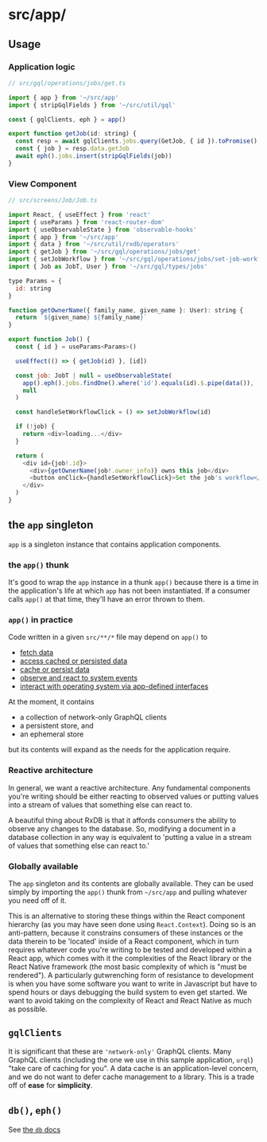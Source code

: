 # src/app/

## Usage

### Application logic

```javascript
// src/gql/operations/jobs/get.ts

import { app } from '~/src/app'
import { stripGqlFields } from '~/src/util/gql'

const { gqlClients, eph } = app()

export function getJob(id: string) {
  const resp = await gqlClients.jobs.query(GetJob, { id }).toPromise()
  const { job } = resp.data.getJob
  await eph().jobs.insert(stripGqlFields(job))
}
```

### View Component

```javascript
// src/screens/Job/Job.ts

import React, { useEffect } from 'react'
import { useParams } from 'react-router-dom'
import { useObservableState } from 'observable-hooks'
import { app } from '~/src/app'
import { data } from '~/src/util/rxdb/operators'
import { getJob } from '~/src/gql/operations/jobs/get'
import { setJobWorkflow } from '~/src/gql/operations/jobs/set-job-workflow'
import { Job as JobT, User } from '~/src/gql/types/jobs'

type Params = {
  id: string
}

function getOwnerName({ family_name, given_name }: User): string {
  return `${given_name} ${family_name}`
}

export function Job() {
  const { id } = useParams<Params>()

  useEffect(() => { getJob(id) }, [id])

  const job: JobT | null = useObservableState(
    app().eph().jobs.findOne().where('id').equals(id).$.pipe(data()),
    null
  )

  const handleSetWorkflowClick = () => setJobWorkflow(id)

  if (!job) {
    return <div>loading...</div>
  }

  return (
    <div id={job!.id}>
      <div>{getOwnerName(job!.owner_info)} owns this job</div>
      <button onClick={handleSetWorkflowClick}>Set the job's workflow</button>
    </div>
  )
}
```

## the `app` singleton

`app` is a singleton instance that contains application components.

### the `app()` thunk

It's good to wrap the `app` instance in a thunk `app()` because there is a time in the application's life at which `app` has not been instantiated.  If a consumer calls `app()` at that time, they'll have an error thrown to them.

### `app()` in practice

Code written in a given `src/**/*` file may depend on `app()` to

- [fetch data](../query/)
- [access cached or persisted data](../db/)
- [cache or persist data](../db/)
- [observe and react to system events](../services/)
- [interact with operating system via app-defined interfaces](../services/)

At the moment, it contains

- a collection of network-only GraphQL clients
- a persistent store, and
- an ephemeral store

but its contents will expand as the needs for the application require.

### Reactive architecture

In general, we want a reactive architecture.  Any fundamental components you're writing should be either reacting to observed values or putting values into a stream of values that something else can react to.

A beautiful thing about RxDB is that it affords consumers the ability to observe any changes to the database.  So, modifying a document in a database collection in any way is equivalent to 'putting a value in a stream of values that something else can react to.'

### Globally available

The `app` singleton and its contents are globally available.  They can be used simply by importing the `app()` thunk from `~/src/app` and pulling whatever you need off of it.

This is an alternative to storing these things within the React component hierarchy (as you may have seen done using `React.Context`).  Doing so is an anti-pattern, because it constrains consumers of these instances or the data therein to be 'located' inside of a React component, which in turn requires whatever code you're writing to be tested and developed within a React app, which comes with it the complexities of the React library or the React Native framework (the most basic complexity of which is "must be rendered").  A particularly gutwrenching form of resistance to development is when you have some software you want to write in Javascript but have to spend hours or days debugging the build system to even get started.  We want to avoid taking on the complexity of React and React Native as much as possible.

## `gqlClients`

It is significant that these are `'network-only'` GraphQL clients.  Many GraphQL clients (including the one we use in this sample application, `urql`) "take care of caching for you".  A data cache is an application-level concern, and we do not want to defer cache management to a library.  This is a trade off of __ease__ for __simplicity__.

## `db()`, `eph()`

See [the `db` docs](../db/)
